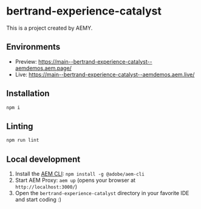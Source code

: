 # bertrand-experience-catalyst

This is a project created by AEMY.

## Environments

- Preview: https://main--bertrand-experience-catalyst--aemdemos.aem.page/
- Live: https://main--bertrand-experience-catalyst--aemdemos.aem.live/

## Installation

```sh
npm i
```

## Linting

```sh
npm run lint
```

## Local development

1. Install the [AEM CLI](https://github.com/adobe/helix-cli): `npm install -g @adobe/aem-cli`
1. Start AEM Proxy: `aem up` (opens your browser at `http://localhost:3000/`)
1. Open the `bertrand-experience-catalyst` directory in your favorite IDE and start coding :)